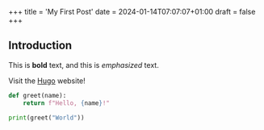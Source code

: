 +++
title = 'My First Post'
date = 2024-01-14T07:07:07+01:00
draft = false
+++
## Introduction

This is **bold** text, and this is *emphasized* text.

Visit the [Hugo](https://gohugo.io) website!

```python
def greet(name):
    return f"Hello, {name}!"

print(greet("World"))
```
